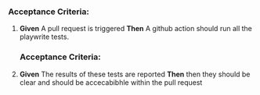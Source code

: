 ### Acceptance Criteria:

1. **Given** A pull request is triggered 
   **Then** A github action should run all the playwrite tests. 

   ### Acceptance Criteria:

2. **Given** The results of these tests are reported 
   **Then** then they should be clear and should be accecabibhle within the pull request